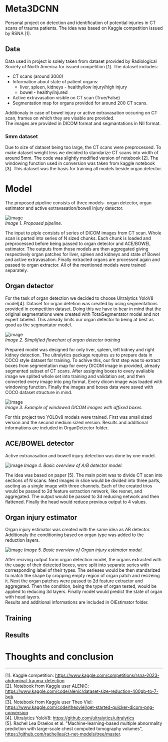 # Meta3DCNN

Personal project on detection and identification of potential injuries in CT scans of trauma patients. The idea was based on Kaggle competition issued by RSNA [1].
## Data
Data used in project is solely taken from dataset provided by Radiological Society of North America for issued competition [1]. The dataset includes: 
- CT scans (around 3000)
- Information about state of patient organs:
  - liver, spleen, kidneys - healthy/low injury/high injury
  - bowel - healthy/injured
- Active extravasation visible on CT scan (True/False)
- Segmentation map for organs provided for around 200 CT scans.

Additionaly in case of bowel injury or active extravasation occuring on CT scan, frames on which they are visable are provided.  
The images are provided in DICOM format and segmantations in NII format.  

### 5mm dataset
Due to size of dataset being too large, the CT scans were preprocessed. To make dataset weight less we decided to standarize CT scans into width of around 5mm. The code was slightly modified version of notebook [2]. 
The windowing function used in conversion was taken from kaggle notebook [3]. This dataset was the basis for training all models beside organ detector. 

# Model
The proposed pipeline consists of three models- organ detector, organ estimator and active extravasation/bowell injury detector.  
  
![image](https://github.com/Benu13/Meta3DCNN/assets/39136856/5bb846ad-ea01-4356-828f-5e75ddb9dbab)  
*Image 1. Proposed pipeline.*
  
The input to piple consists of series of DICOM images from CT scan. Whole scan is parted into series of N sized chunks. Each chunk is loaded and preprocessed before being passed to organ detector and ACE/BOWEL estimator.
The outputs from those models are then aggregated giving respectively organ patches for liver, spleen and kidneys and state of Bowel and active extravasation. Finally extracted organs are processed again and passed to organ extractor. All of the mentioned models were trained separately. 

## Organ detector
For the task of organ detection we decided to choose Ultralytics YoloV8 model[4]. Dataset for organ detetion was created by using segmentations provided in competition dataset. Doing this we have to bear in mind that 
the original segmentations were created with TotalSegmentator model and not expert labeled. This already limits our organ detector to being at best as good as the segmantator model.  
  
![image](https://github.com/Benu13/Meta3DCNN/assets/39136856/109d069e-4aeb-4013-a3ad-1f2b3cbd6760)  
*Image 2. Simplified flowchart of organ detector training*  
  
Prepared model was designed for only liver, spleen, left kidney and right kidney detection. The ultralytics package requires us to prepare data in COCO style dataset for training. To achive this, our first step was to
extract boxes from segmentation map for every DICOM image in provided, already segmented subset of CT scans. After assigning boxes to every avaliable image we splited whole set into training and validation set, and then converted every image into png format. Every dicom image was loaded with windowing function. Finally the images and boxes data were saved with COCO dataset structure in mind.  
  
![image](https://github.com/Benu13/Meta3DCNN/assets/39136856/cccc6ec9-0840-4093-b418-1643402e33a2)  
*Image 3. Example of windowed DICOM images with affixed boxes.*  

For this project two YOLOv8 models were trained. First was small sized version and the second medium sized version. Results and additional informations are included in OrganDetector folder. 

## ACE/BOWEL detector
Active extravasation and bowell injury detection was done by one model. 
  
![image](https://github.com/Benu13/Meta3DCNN/assets/39136856/27ed1c0a-c6eb-45b8-8394-4918e9ab6a2d)
*Image 4. Basic overview of A/B detector model.* 
  
The idea was based on paper [5]. The main point was to divide CT scan into sections of N scans. Next images in slice would be divided into three parts, ascting as a single image with three channels. Each of the created
trios would be passed to 2d feature extraction network, like resnet, and aggregated. The output would be passed to 3d reducing network and then flattened. Finally the head would reduce previous output to 4 values.  
  
## Organ injury estimator
Organ injury estimator was created with the same idea as AB detector. Additionaly the conditioning based on organ type was added to the reduction layers.  
  
![image](https://github.com/Benu13/Meta3DCNN/assets/39136856/65c509e4-f7c2-41e4-875c-13da00f11598)
*Image 5. Basic overview of Organ injury estimator model.* 

After reciving output form organ detection model, the organs extracted with the usage of their detected boxes, were split into separate series with corresponding label of their types. The serieses would be then standarized to match the shape by cropping empty region of organ patch and resizeing it. Next the organ patches were passed to 2d feature extractor and aggregated. Then the condition, being the type of organ tested, would be applied to reducing 3d layers. Finally model would predict the state of organ with head layers.  
Results and additional informations are included in OIEstimator folder. 
## Training

## Results

# Thoughts and conclusion
---
[1]. Kaggle competition: https://www.kaggle.com/competitions/rsna-2023-abdominal-trauma-detection  
[2]. Notebook from Kaggle user ALENIC: https://www.kaggle.com/code/alenic/dataset-size-reduction-400gb-to-7-5gb  
[3]. Notebook from Kaggle user Theo Viel: https://www.kaggle.com/code/theoviel/get-started-quicker-dicom-png-conversion  
[4]. Ultralytics YoloV8: https://github.com/ultralytics/ultralytics  
[5]. Rachel Lea Draelos et al. "Machine-learning-based multiple abnormality prediction with large-scale chest computed tomography volumes", https://github.com/rachellea/ct-net-models/tree/master.  
